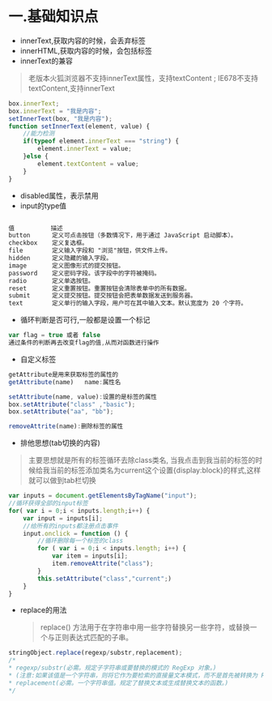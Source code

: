 # 一.基础知识点
- innerText,获取内容的时候，会丢弃标签
- innerHTML,获取内容的时候，会包括标签
- innerText的兼容
> 老版本火狐浏览器不支持innerText属性，支持textContent ;
  IE678不支持textContent,支持innerText
```javascript
box.innerText;
box.innerText = "我是内容";
setInnerText(box, "我是内容");
function setInnerText(element, value) {
    //能力检测
    if(typeof element.innerText === "string") {
        element.innerText = value;
    }else {
        element.textContent = value;
    }
}
```
- disabled属性，表示禁用
- input的type值
```html

值          描述
button	    定义可点击按钮（多数情况下，用于通过 JavaScript 启动脚本）。
checkbox    定义复选框。
file	    定义输入字段和 "浏览"按钮，供文件上传。
hidden	    定义隐藏的输入字段。
image	    定义图像形式的提交按钮。
password    定义密码字段。该字段中的字符被掩码。
radio	    定义单选按钮。
reset	    定义重置按钮。重置按钮会清除表单中的所有数据。
submit	    定义提交按钮。提交按钮会把表单数据发送到服务器。
text	    定义单行的输入字段，用户可在其中输入文本。默认宽度为 20 个字符。
```

- 循环判断是否可行,一般都是设置一个标记
```javascript
var flag = true 或者 false
通过条件的判断再去改变flag的值,从而对函数进行操作
```
- 自定义标签
```javascript
getAttribute是用来获取标签的属性的
getAttribute(name)   name:属性名

setAttribute(name, value):设置的是标签的属性
box.setAttribute("class" ,"basic");
box.setAttribute("aa", "bb");

removeAttrite(name):删除标签的属性
```

- 排他思想(tab切换的内容)
> 主要思想就是所有的标签循环去除class类名, 当我点击到我当前的标签的时候给我当前的标签添加类名为current这个设置{display:block}的样式,这样就可以做到tab栏切换


```javascript
var inputs = document.getElementsByTagName("input");
//循环获得全部的input标签
for( var i = 0;i < inputs.length;i++) {
    var input = inputs[i];
    //给所有的inputs都注册点击事件
    input.onclick = function () {
        //循环删除每一个标签的class
        for ( var i = 0;i < inputs.length; i++) {
            var item = inputs[i];
            item.removeAttrite("class");
        }
        this.setAttribute("class","current";)
    }
}
```

- replace的用法
    > replace() 方法用于在字符串中用一些字符替换另一些字符，或替换一个与正则表达式匹配的子串。
```JavaScript
stringObject.replace(regexp/substr,replacement);
/*
* regexp/substr(必需。规定子字符串或要替换的模式的 RegExp 对象。)
* (注意:如果该值是一个字符串，则将它作为要检索的直接量文本模式，而不是首先被转换为 RegExp 对象。)
* replacement(必需。一个字符串值。规定了替换文本或生成替换文本的函数。)
*/
```